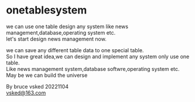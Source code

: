 # onetablesystem
we can use one table design any system like news management,database,operating system etc.  
let's start design news management now.

we can save any different table data to one special table.  
So I have great idea,we can design and implement any system only use one table.  
Like news management system,database softwre,operating system etc.  
May be we can build the universe  

By bruce vsked 20221104  
vsked@163.com  
